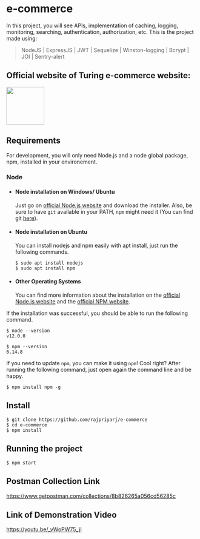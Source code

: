 # e-commerce

In this project, you will see APIs, implementation of caching, logging, monitoring, searching, authentication, authorization, etc.
This is the project made using:
>NodeJS | ExpressJS | JWT | Sequelize | Winston-logging | Bcrypt | JOI | Sentry-alert

## Official website of Turing e-commerce website:
[<img src="https://www.svgrepo.com/show/147094/api.svg" width=100/>](https://backendapi.turing.com/docs/#/)


## Requirements

For development, you will only need Node.js and a node global package, npm, installed in your environement.

### Node
- #### Node installation on Windows/ Ubuntu

  Just go on [official Node.js website](https://nodejs.org/) and download the installer.
Also, be sure to have `git` available in your PATH, `npm` might need it (You can find git [here](https://git-scm.com/)).

- #### Node installation on Ubuntu

  You can install nodejs and npm easily with apt install, just run the following commands.

      $ sudo apt install nodejs
      $ sudo apt install npm

- #### Other Operating Systems
  You can find more information about the installation on the [official Node.js website](https://nodejs.org/) and the [official NPM website](https://npmjs.org/).

If the installation was successful, you should be able to run the following command.

    $ node --version
    v12.0.0

    $ npm --version
    6.14.8

If you need to update `npm`, you can make it using `npm`! Cool right? After running the following command, just open again the command line and be happy.

    $ npm install npm -g


## Install

    $ git clone https://github.com/rajpriyarj/e-commerce
    $ cd e-commerce
    $ npm install

## Running the project

    $ npm start
  
## Postman Collection Link

https://www.getpostman.com/collections/8b826265a056cd56285c

## Link of Demonstration Video

https://youtu.be/_vWoPW75_jI

